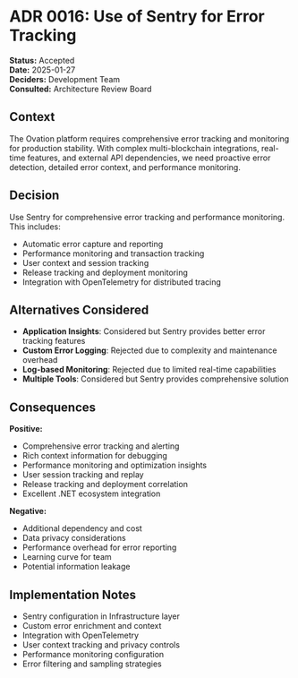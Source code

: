 # ADR 0016: Use of Sentry for Error Tracking

**Status:** Accepted  
**Date:** 2025-01-27  
**Deciders:** Development Team  
**Consulted:** Architecture Review Board  

## Context  
The Ovation platform requires comprehensive error tracking and monitoring for production stability. With complex multi-blockchain integrations, real-time features, and external API dependencies, we need proactive error detection, detailed error context, and performance monitoring.

## Decision  
Use Sentry for comprehensive error tracking and performance monitoring. This includes:
- Automatic error capture and reporting
- Performance monitoring and transaction tracking
- User context and session tracking
- Release tracking and deployment monitoring
- Integration with OpenTelemetry for distributed tracing

## Alternatives Considered  
- **Application Insights**: Considered but Sentry provides better error tracking features
- **Custom Error Logging**: Rejected due to complexity and maintenance overhead
- **Log-based Monitoring**: Rejected due to limited real-time capabilities
- **Multiple Tools**: Considered but Sentry provides comprehensive solution

## Consequences  
**Positive:**
- Comprehensive error tracking and alerting
- Rich context information for debugging
- Performance monitoring and optimization insights
- User session tracking and replay
- Release tracking and deployment correlation
- Excellent .NET ecosystem integration

**Negative:**
- Additional dependency and cost
- Data privacy considerations
- Performance overhead for error reporting
- Learning curve for team
- Potential information leakage

## Implementation Notes  
- Sentry configuration in Infrastructure layer
- Custom error enrichment and context
- Integration with OpenTelemetry
- User context tracking and privacy controls
- Performance monitoring configuration
- Error filtering and sampling strategies
